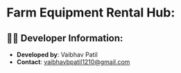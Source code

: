 # Farm Equipment Rental Hub:


## 👨‍💻 Developer Information:

- **Developed by**: Vaibhav Patil
- **Contact**: vaibhavbpatil1210@gmail.com
